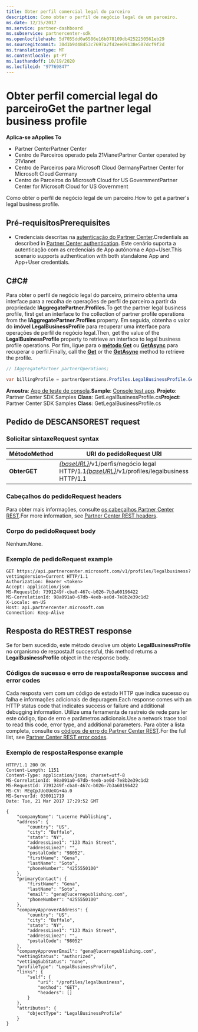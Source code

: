 ```yaml
---
title: Obter perfil comercial legal do parceiro
description: Como obter o perfil de negócio legal de um parceiro.
ms.date: 12/15/2017
ms.service: partner-dashboard
ms.subservice: partnercenter-sdk
ms.openlocfilehash: 5d7055dd0a6586e16b078109db4252250561eb29
ms.sourcegitcommit: 30d1b9d48453c7697a2f42ee09138e507dcf9f2d
ms.translationtype: MT
ms.contentlocale: pt-PT
ms.lasthandoff: 10/19/2020
ms.locfileid: "97769847"
---
```

# <a name="get-the-partner-legal-business-profile"></a><span data-ttu-id="ea6e4-103">Obter perfil comercial legal do parceiro</span><span class="sxs-lookup"><span data-stu-id="ea6e4-103">Get the partner legal business profile</span></span>

<span data-ttu-id="ea6e4-104">**Aplica-se a**</span><span class="sxs-lookup"><span data-stu-id="ea6e4-104">**Applies To**</span></span>

- <span data-ttu-id="ea6e4-105">Partner Center</span><span class="sxs-lookup"><span data-stu-id="ea6e4-105">Partner Center</span></span>
- <span data-ttu-id="ea6e4-106">Centro de Parceiros operado pela 21Vianet</span><span class="sxs-lookup"><span data-stu-id="ea6e4-106">Partner Center operated by 21Vianet</span></span>
- <span data-ttu-id="ea6e4-107">Centro de Parceiros para Microsoft Cloud Germany</span><span class="sxs-lookup"><span data-stu-id="ea6e4-107">Partner Center for Microsoft Cloud Germany</span></span>
- <span data-ttu-id="ea6e4-108">Centro de Parceiros do Microsoft Cloud for US Government</span><span class="sxs-lookup"><span data-stu-id="ea6e4-108">Partner Center for Microsoft Cloud for US Government</span></span>

<span data-ttu-id="ea6e4-109">Como obter o perfil de negócio legal de um parceiro.</span><span class="sxs-lookup"><span data-stu-id="ea6e4-109">How to get a partner's legal business profile.</span></span>

## <a name="prerequisites"></a><span data-ttu-id="ea6e4-110">Pré-requisitos</span><span class="sxs-lookup"><span data-stu-id="ea6e4-110">Prerequisites</span></span>

- <span data-ttu-id="ea6e4-111">Credenciais descritas na [autenticação do Partner Center](partner-center-authentication.md).</span><span class="sxs-lookup"><span data-stu-id="ea6e4-111">Credentials as described in [Partner Center authentication](partner-center-authentication.md).</span></span> <span data-ttu-id="ea6e4-112">Este cenário suporta a autenticação com as credenciais de App autónoma e App+User.</span><span class="sxs-lookup"><span data-stu-id="ea6e4-112">This scenario supports authentication with both standalone App and App+User credentials.</span></span>

## <a name="c"></a><span data-ttu-id="ea6e4-113">C\#</span><span class="sxs-lookup"><span data-stu-id="ea6e4-113">C\#</span></span>

<span data-ttu-id="ea6e4-114">Para obter o perfil de negócio legal do parceiro, primeiro obtenha uma interface para a recolha de operações de perfil de parceiro a partir da propriedade **IAggregatePartner.Profiles.**</span><span class="sxs-lookup"><span data-stu-id="ea6e4-114">To get the partner legal business profile, first get an interface to the collection of partner profile operations from the **IAggregatePartner.Profiles** property.</span></span> <span data-ttu-id="ea6e4-115">Em seguida, obtenha o valor do **imóvel LegalBusinessProfile** para recuperar uma interface para operações de perfil de negócio legal.</span><span class="sxs-lookup"><span data-stu-id="ea6e4-115">Then, get the value of the **LegalBusinessProfile** property to retrieve an interface to legal business profile operations.</span></span> <span data-ttu-id="ea6e4-116">Por fim, ligue para o [**método Get**](/dotnet/api/microsoft.store.partnercenter.profiles.ilegalbusinessprofile.get) ou [**GetAsync**](/dotnet/api/microsoft.store.partnercenter.profiles.ilegalbusinessprofile.getasync) para recuperar o perfil.</span><span class="sxs-lookup"><span data-stu-id="ea6e4-116">Finally, call the [**Get**](/dotnet/api/microsoft.store.partnercenter.profiles.ilegalbusinessprofile.get) or the [**GetAsync**](/dotnet/api/microsoft.store.partnercenter.profiles.ilegalbusinessprofile.getasync) method to retrieve the profile.</span></span>

``` csharp
// IAggregatePartner partnerOperations;

var billingProfile = partnerOperations.Profiles.LegalBusinessProfile.Get();
```

<span data-ttu-id="ea6e4-117">**Amostra**: [App de teste de consola](console-test-app.md).</span><span class="sxs-lookup"><span data-stu-id="ea6e4-117">**Sample**: [Console test app](console-test-app.md).</span></span> <span data-ttu-id="ea6e4-118">**Projeto**: Partner Center SDK Samples **Class**: GetLegalBusinessProfile.cs</span><span class="sxs-lookup"><span data-stu-id="ea6e4-118">**Project**: Partner Center SDK Samples **Class**: GetLegalBusinessProfile.cs</span></span>

## <a name="rest-request"></a><span data-ttu-id="ea6e4-119">Pedido de DESCANSO</span><span class="sxs-lookup"><span data-stu-id="ea6e4-119">REST request</span></span>

### <a name="request-syntax"></a><span data-ttu-id="ea6e4-120">Solicitar sintaxe</span><span class="sxs-lookup"><span data-stu-id="ea6e4-120">Request syntax</span></span>

| <span data-ttu-id="ea6e4-121">Método</span><span class="sxs-lookup"><span data-stu-id="ea6e4-121">Method</span></span>  | <span data-ttu-id="ea6e4-122">URI do pedido</span><span class="sxs-lookup"><span data-stu-id="ea6e4-122">Request URI</span></span>                                                                    |
|---------|--------------------------------------------------------------------------------|
| <span data-ttu-id="ea6e4-123">**Obter**</span><span class="sxs-lookup"><span data-stu-id="ea6e4-123">**GET**</span></span> | <span data-ttu-id="ea6e4-124">[*{baseURL}*](partner-center-rest-urls.md)/v1/perfis/negócio legal HTTP/1.1</span><span class="sxs-lookup"><span data-stu-id="ea6e4-124">[*{baseURL}*](partner-center-rest-urls.md)/v1/profiles/legalbusiness HTTP/1.1</span></span> |

### <a name="request-headers"></a><span data-ttu-id="ea6e4-125">Cabeçalhos do pedido</span><span class="sxs-lookup"><span data-stu-id="ea6e4-125">Request headers</span></span>

<span data-ttu-id="ea6e4-126">Para obter mais informações, consulte [os cabeçalhos Partner Center REST](headers.md).</span><span class="sxs-lookup"><span data-stu-id="ea6e4-126">For more information, see [Partner Center REST headers](headers.md).</span></span>

### <a name="request-body"></a><span data-ttu-id="ea6e4-127">Corpo do pedido</span><span class="sxs-lookup"><span data-stu-id="ea6e4-127">Request body</span></span>

<span data-ttu-id="ea6e4-128">Nenhum.</span><span class="sxs-lookup"><span data-stu-id="ea6e4-128">None.</span></span>

### <a name="request-example"></a><span data-ttu-id="ea6e4-129">Exemplo de pedido</span><span class="sxs-lookup"><span data-stu-id="ea6e4-129">Request example</span></span>

```http
GET https://api.partnercenter.microsoft.com/v1/profiles/legalbusiness?vettingVersion=Current HTTP/1.1
Authorization: Bearer <token>
Accept: application/json
MS-RequestId: 7391249f-cba0-467c-b026-7b3a60196422
MS-CorrelationId: 98a091a0-67db-4eeb-ae0d-7e8b2e39c1d2
X-Locale: en-US
Host: api.partnercenter.microsoft.com
Connection: Keep-Alive
```

## <a name="rest-response"></a><span data-ttu-id="ea6e4-130">Resposta do REST</span><span class="sxs-lookup"><span data-stu-id="ea6e4-130">REST response</span></span>

<span data-ttu-id="ea6e4-131">Se for bem sucedido, este método devolve um objeto **LegalBusinessProfile** no organismo de resposta.</span><span class="sxs-lookup"><span data-stu-id="ea6e4-131">If successful, this method returns a **LegalBusinessProfile** object in the response body.</span></span>

### <a name="response-success-and-error-codes"></a><span data-ttu-id="ea6e4-132">Códigos de sucesso e erro de resposta</span><span class="sxs-lookup"><span data-stu-id="ea6e4-132">Response success and error codes</span></span>

<span data-ttu-id="ea6e4-133">Cada resposta vem com um código de estado HTTP que indica sucesso ou falha e informações adicionais de depuragem.</span><span class="sxs-lookup"><span data-stu-id="ea6e4-133">Each response comes with an HTTP status code that indicates success or failure and additional debugging information.</span></span> <span data-ttu-id="ea6e4-134">Utilize uma ferramenta de rastreio de rede para ler este código, tipo de erro e parâmetros adicionais.</span><span class="sxs-lookup"><span data-stu-id="ea6e4-134">Use a network trace tool to read this code, error type, and additional parameters.</span></span> <span data-ttu-id="ea6e4-135">Para obter a lista completa, consulte os [códigos de erro do Partner Center REST](error-codes.md).</span><span class="sxs-lookup"><span data-stu-id="ea6e4-135">For the full list, see [Partner Center REST error codes](error-codes.md).</span></span>

### <a name="response-example"></a><span data-ttu-id="ea6e4-136">Exemplo de resposta</span><span class="sxs-lookup"><span data-stu-id="ea6e4-136">Response example</span></span>

```http
HTTP/1.1 200 OK
Content-Length: 1151
Content-Type: application/json; charset=utf-8
MS-CorrelationId: 98a091a0-67db-4eeb-ae0d-7e8b2e39c1d2
MS-RequestId: 7391249f-cba0-467c-b026-7b3a60196422
MS-CV: MEgCpJUoGUeXG+4a.0
MS-ServerId: 030011719
Date: Tue, 21 Mar 2017 17:29:52 GMT

{
    "companyName": "Lucerne Publishing",
    "address": {
        "country": "US",
        "city": "Buffalo",
        "state": "NY",
        "addressLine1": "123 Main Street",
        "addressLine2": "",
        "postalCode": "98052",
        "firstName": "Gena",
        "lastName": "Soto",
        "phoneNumber": "4255550100"
    },
    "primaryContact": {
        "firstName": "Gena",
        "lastName": "Soto",
        "email": "gena@lucernepublishing.com",
        "phoneNumber": "4255550100"
    },
    "companyApproverAddress": {
        "country": "US",
        "city": "Buffalo",
        "state": "NY",
        "addressLine1": "123 Main Street",
        "addressLine2": "",
        "postalCode": "98052"
    },
    "companyApproverEmail": "gena@lucernepublishing.com",
    "vettingStatus": "authorized",
    "vettingSubStatus": "none",
    "profileType": "LegalBusinessProfile",
    "links": {
        "self": {
            "uri": "/profiles/legalbusiness",
            "method": "GET",
            "headers": []
        }
    },
    "attributes": {
        "objectType": "LegalBusinessProfile"
    }
}
```
